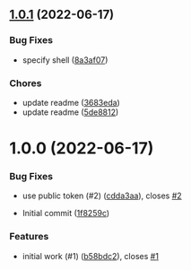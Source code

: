 ## [1.0.1](https://github.com/HGData/action-setup-elixir/compare/v1.0.0...v1.0.1) (2022-06-17)


### Bug Fixes

* specify shell ([8a3af07](https://github.com/HGData/action-setup-elixir/commit/8a3af07f1e166ea70db156560f23a0642bc88be3))


### Chores

* update readme ([3683eda](https://github.com/HGData/action-setup-elixir/commit/3683eda4ebb91b6ee16a544b023425967f4c630d))
* update readme ([5de8812](https://github.com/HGData/action-setup-elixir/commit/5de8812ceba34084465992c5ad2508249a3699bd))

# 1.0.0 (2022-06-17)


### Bug Fixes

* use public token (#2) ([cdda3aa](https://github.com/HGData/action-setup-elixir/commit/cdda3aae48c60bcc5f7ed763be62d1e61de04169)), closes [#2](https://github.com/HGData/action-setup-elixir/issues/2)


* Initial commit ([1f8259c](https://github.com/HGData/action-setup-elixir/commit/1f8259ceb0f585a079a359e02466c2b179ac987c))


### Features

* initial work (#1) ([b58bdc2](https://github.com/HGData/action-setup-elixir/commit/b58bdc2d7a3234db532150e8f8bf86eeb53604ec)), closes [#1](https://github.com/HGData/action-setup-elixir/issues/1)
